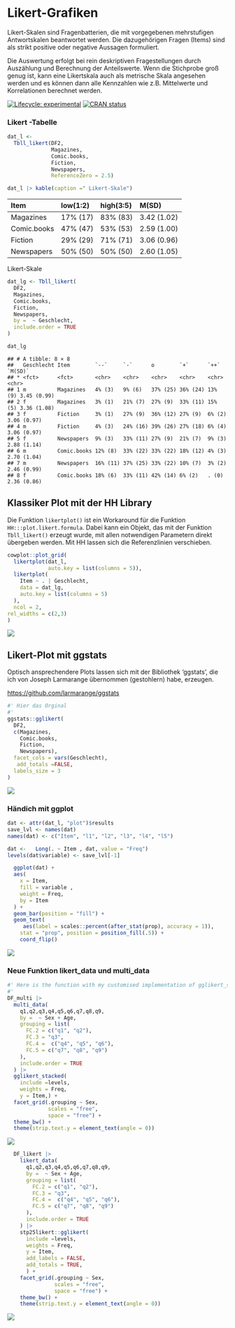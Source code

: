 Likert-Grafiken
================

Likert-Skalen sind Fragenbatterien, die mit vorgegebenen mehrstufigen
Antwortskalen beantwortet werden. Die dazugehörigen Fragen (Items) sind
als strikt positive oder negative Aussagen formuliert.

Die Auswertung erfolgt bei rein deskriptiven Fragestellungen durch
Auszählung und Berechnung der Anteilswerte. Wenn die Stichprobe groß
genug ist, kann eine Likertskala auch als metrische Skala angesehen
werden und es können dann alle Kennzahlen wie z.B. Mittelwerte und
Korrelationen berechnet werden.

<!-- badges: start -->

[![Lifecycle:
experimental](https://img.shields.io/badge/lifecycle-experimental-orange.svg)](https://www.tidyverse.org/lifecycle/#experimental)
[![CRAN
status](https://www.r-pkg.org/badges/version/stp25stat2)](https://CRAN.R-project.org/package=stp25stat2)
<!-- badges: end -->

### Likert -Tabelle

``` r
dat_l <-
  Tbll_likert(DF2,
              Magazines,
              Comic.books,
              Fiction,
              Newspapers,
              ReferenceZero = 2.5)

dat_l |> kable(caption =" Likert-Skale")
```

| Item        | low(1:2) | high(3:5) | M(SD)       |
|:------------|:---------|:----------|:------------|
| Magazines   | 17% (17) | 83% (83)  | 3.42 (1.02) |
| Comic.books | 47% (47) | 53% (53)  | 2.59 (1.00) |
| Fiction     | 29% (29) | 71% (71)  | 3.06 (0.96) |
| Newspapers  | 50% (50) | 50% (50)  | 2.60 (1.05) |

Likert-Skale

``` r
dat_lg <- Tbll_likert(
  DF2,
  Magazines,
  Comic.books,
  Fiction,
  Newspapers,
  by =  ~ Geschlecht,
  include.order = TRUE
)

dat_lg
```

    ## # A tibble: 8 × 8
    ##   Geschlecht Item        `--`     `-`      o        `+`      `++`    `M(SD)`    
    ## * <fct>      <fct>       <chr>    <chr>    <chr>    <chr>    <chr>   <chr>      
    ## 1 m          Magazines   4% (3)   9% (6)   37% (25) 36% (24) 13% (9) 3.45 (0.99)
    ## 2 f          Magazines   3% (1)   21% (7)  27% (9)  33% (11) 15% (5) 3.36 (1.08)
    ## 3 f          Fiction     3% (1)   27% (9)  36% (12) 27% (9)  6% (2)  3.06 (0.97)
    ## 4 m          Fiction     4% (3)   24% (16) 39% (26) 27% (18) 6% (4)  3.06 (0.97)
    ## 5 f          Newspapers  9% (3)   33% (11) 27% (9)  21% (7)  9% (3)  2.88 (1.14)
    ## 6 m          Comic.books 12% (8)  33% (22) 33% (22) 18% (12) 4% (3)  2.70 (1.04)
    ## 7 m          Newspapers  16% (11) 37% (25) 33% (22) 10% (7)  3% (2)  2.46 (0.99)
    ## 8 f          Comic.books 18% (6)  33% (11) 42% (14) 6% (2)   . (0)   2.36 (0.86)

## Klassiker Plot mit der HH Library

Die Funktion `likertplot()` ist ein Workaround für die Funktion
`HH:::plot.likert.formula`. Dabei kann ein Objekt, das mit der Funktion
`Tbll_likert()` erzeugt wurde, mit allen notwendigen Parametern direkt
übergeben werden. Mit HH lassen sich die Referenzlinien verschieben.

``` r
cowplot::plot_grid(
  likertplot(dat_l,
             auto.key = list(columns = 5)),
  likertplot(
    Item ~ . | Geschlecht,
    data = dat_lg,
    auto.key = list(columns = 5)
  ),
  ncol = 2,
rel_widths = c(2,3)
)
```

![](README_files/figure-gfm/likert-plot-1-1.png)<!-- -->

## Likert-Plot mit ggstats

Optisch ansprechendere Plots lassen sich mit der Bibliothek ‘ggstats’,
die ich von Joseph Larmarange übernommen (gestohlern) habe, erzeugen.

<https://github.com/larmarange/ggstats>

``` r
#' Hier das Orginal
#'  
ggstats::gglikert(
  DF2,
  c(Magazines,
    Comic.books,
    Fiction,
    Newspapers),
  facet_cols = vars(Geschlecht),
   add_totals =FALSE,
  labels_size = 3
)
```

![](README_files/figure-gfm/ggstats-1-1.png)<!-- -->

### Händich mit ggplot

``` r
dat <- attr(dat_l, "plot")$results
save_lvl <- names(dat)
names(dat) <- c("Item", "l1", "l2", "l3", "l4", "l5")

dat <-   Long(. ~ Item , dat, value = "Freq")
levels(dat$variable) <- save_lvl[-1]

  ggplot(dat) +
  aes(
    x = Item,
    fill = variable ,
    weight = Freq,
    by = Item
  ) +
  geom_bar(position = "fill") +
  geom_text(
     aes(label = scales::percent(after_stat(prop), accuracy = 1)),
    stat = "prop", position = position_fill(.5)) +
    coord_flip()
```

![](README_files/figure-gfm/ggplot-2-1.png)<!-- -->

### Neue Funktion likert_data und multi_data

``` r
#' Here is the function with my customised implementation of gglikert_stacked()
#' 
DF_multi |>
  multi_data(
    q1,q2,q3,q4,q5,q6,q7,q8,q9,
    by =  ~ Sex + Age,
    grouping = list(
      FC.2 = c("q1", "q2"),
      FC.3 = "q3",
      FC.4 =  c("q4", "q5", "q6"),
      FC.5 = c("q7", "q8", "q9")
    ),
    include.order = TRUE
  ) |>
  gglikert_stacked(
    include =levels,
    weights = Freq,
    y = Item,) +
  facet_grid(.grouping ~ Sex, 
             scales = "free", 
             space = "free") +
  theme_bw() +
  theme(strip.text.y = element_text(angle = 0))
```

![](README_files/figure-gfm/unnamed-chunk-3-1.png)<!-- -->

``` r
  DF_likert |>
    likert_data(
      q1,q2,q3,q4,q5,q6,q7,q8,q9,
      by =  ~ Sex + Age,
      grouping = list(
        FC.2 = c("q1", "q2"),
        FC.3 = "q3",
        FC.4 =  c("q4", "q5", "q6"),
        FC.5 = c("q7", "q8", "q9")
      ),
      include.order = TRUE
    ) |>
    stp25likert::gglikert(
      include =levels,
      weights = Freq,
      y = Item,
      add_labels = FALSE,
      add_totals = TRUE,
      ) +
    facet_grid(.grouping ~ Sex, 
               scales = "free", 
               space = "free") +
    theme_bw() +
    theme(strip.text.y = element_text(angle = 0))
```

![](README_files/figure-gfm/unnamed-chunk-4-1.png)<!-- -->
